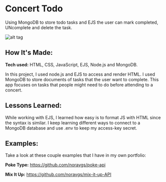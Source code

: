 # Concert Todo 
Using MongoDB to store todo tasks and EJS the user can mark completed, UNcomplete and delete the task. 

<!-- **Link to project:** https://noravgs.github.io/concert-todo/ -->

![alt tag]()

## How It's Made:

**Tech used:** HTML, CSS, JavaScript, EJS, Node.js and MongoDB.

In this project, I used node.js and EJS to access and render HTML. I used MongoDB to store documents of tasks that the user want to complete. This app focuses on tasks that people might need to do before attending to a concert.   

## Lessons Learned:

While working with EJS, I learned how easy is to format JS with HTML since the syntax is similar. I keep learning different ways to connect to a MongoDB database and use .env to keep my access-key secret. 

## Examples:
Take a look at these couple examples that I have in my own portfolio:

**Poke Type:** https://github.com/noravgs/poke-api

**Mix It Up:** https://github.com/noravgs/mix-it-up-API



